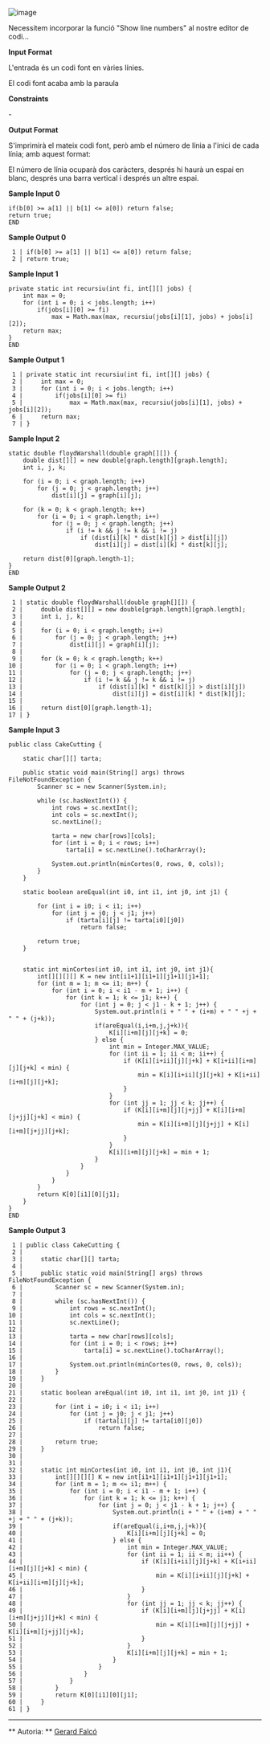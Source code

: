 ![image](1571930659-32b28bd209-Espaidetreball1_002.png)

Necessitem incorporar la funció "Show line numbers" al nostre editor de
codi...

**Input Format**

L'entrada és un codi font en vàries línies.

El codi font acaba amb la paraula 

**Constraints**

\-

**Output Format**

S'imprimirà el mateix codi font, però amb el número de línia a l'inici
de cada línia; amb aquest format:

El número de línia ocuparà dos caràcters, després hi haurà un espai en
blanc, després una barra vertical i després un altre espai.

**Sample Input 0**

    if(b[0] >= a[1] || b[1] <= a[0]) return false;
    return true;
    END

**Sample Output 0**

``` 
 1 | if(b[0] >= a[1] || b[1] <= a[0]) return false;
 2 | return true;
```

**Sample Input 1**

    private static int recursiu(int fi, int[][] jobs) {
        int max = 0;
        for (int i = 0; i < jobs.length; i++)
            if(jobs[i][0] >= fi)
                max = Math.max(max, recursiu(jobs[i][1], jobs) + jobs[i][2]);
        return max;
    }
    END

**Sample Output 1**

``` 
 1 | private static int recursiu(int fi, int[][] jobs) {
 2 |     int max = 0;
 3 |     for (int i = 0; i < jobs.length; i++)
 4 |         if(jobs[i][0] >= fi)
 5 |             max = Math.max(max, recursiu(jobs[i][1], jobs) + jobs[i][2]);
 6 |     return max;
 7 | }
```

**Sample Input 2**

    static double floydWarshall(double graph[][]) {
        double dist[][] = new double[graph.length][graph.length];
        int i, j, k;
    
        for (i = 0; i < graph.length; i++)
            for (j = 0; j < graph.length; j++)
                dist[i][j] = graph[i][j];
    
        for (k = 0; k < graph.length; k++)
            for (i = 0; i < graph.length; i++)
                for (j = 0; j < graph.length; j++)
                    if (i != k && j != k && i != j)
                        if (dist[i][k] * dist[k][j] > dist[i][j])
                            dist[i][j] = dist[i][k] * dist[k][j];
    
        return dist[0][graph.length-1];
    }
    END

**Sample Output 2**

``` 
 1 | static double floydWarshall(double graph[][]) {
 2 |     double dist[][] = new double[graph.length][graph.length];
 3 |     int i, j, k;
 4 | 
 5 |     for (i = 0; i < graph.length; i++)
 6 |         for (j = 0; j < graph.length; j++)
 7 |             dist[i][j] = graph[i][j];
 8 | 
 9 |     for (k = 0; k < graph.length; k++)
10 |         for (i = 0; i < graph.length; i++)
11 |             for (j = 0; j < graph.length; j++)
12 |                 if (i != k && j != k && i != j)
13 |                     if (dist[i][k] * dist[k][j] > dist[i][j])
14 |                         dist[i][j] = dist[i][k] * dist[k][j];
15 | 
16 |     return dist[0][graph.length-1];
17 | }
```

**Sample Input 3**

    public class CakeCutting {
    
        static char[][] tarta;
    
        public static void main(String[] args) throws FileNotFoundException {
            Scanner sc = new Scanner(System.in);
    
            while (sc.hasNextInt()) {
                int rows = sc.nextInt();
                int cols = sc.nextInt();
                sc.nextLine();
    
                tarta = new char[rows][cols];
                for (int i = 0; i < rows; i++)
                    tarta[i] = sc.nextLine().toCharArray();
    
                System.out.println(minCortes(0, rows, 0, cols));
            }
        }
    
        static boolean areEqual(int i0, int i1, int j0, int j1) {
    
            for (int i = i0; i < i1; i++)
                for (int j = j0; j < j1; j++)
                    if (tarta[i][j] != tarta[i0][j0])
                        return false;
    
            return true;
        }
    
    
        static int minCortes(int i0, int i1, int j0, int j1){
            int[][][][] K = new int[i1+1][i1+1][j1+1][j1+1];
            for (int m = 1; m <= i1; m++) {
                for (int i = 0; i < i1 - m + 1; i++) {
                    for (int k = 1; k <= j1; k++) {
                        for (int j = 0; j < j1 - k + 1; j++) {
                            System.out.println(i + " " + (i+m) + " " +j + " " + (j+k));
                            if(areEqual(i,i+m,j,j+k)){
                                K[i][i+m][j][j+k] = 0;
                            } else {
                                int min = Integer.MAX_VALUE;
                                for (int ii = 1; ii < m; ii++) {
                                    if (K[i][i+ii][j][j+k] + K[i+ii][i+m][j][j+k] < min) {
                                        min = K[i][i+ii][j][j+k] + K[i+ii][i+m][j][j+k];
                                    }
                                }
                                for (int jj = 1; jj < k; jj++) {
                                    if (K[i][i+m][j][j+jj] + K[i][i+m][j+jj][j+k] < min) {
                                        min = K[i][i+m][j][j+jj] + K[i][i+m][j+jj][j+k];
                                    }
                                }
                                K[i][i+m][j][j+k] = min + 1;
                            }
                        }
                    }
                }
            }
            return K[0][i1][0][j1];
        }
    }
    END

**Sample Output 3**

``` 
 1 | public class CakeCutting {
 2 | 
 3 |     static char[][] tarta;
 4 | 
 5 |     public static void main(String[] args) throws FileNotFoundException {
 6 |         Scanner sc = new Scanner(System.in);
 7 | 
 8 |         while (sc.hasNextInt()) {
 9 |             int rows = sc.nextInt();
10 |             int cols = sc.nextInt();
11 |             sc.nextLine();
12 | 
13 |             tarta = new char[rows][cols];
14 |             for (int i = 0; i < rows; i++)
15 |                 tarta[i] = sc.nextLine().toCharArray();
16 | 
17 |             System.out.println(minCortes(0, rows, 0, cols));
18 |         }
19 |     }
20 | 
21 |     static boolean areEqual(int i0, int i1, int j0, int j1) {
22 | 
23 |         for (int i = i0; i < i1; i++)
24 |             for (int j = j0; j < j1; j++)
25 |                 if (tarta[i][j] != tarta[i0][j0])
26 |                     return false;
27 | 
28 |         return true;
29 |     }
30 | 
31 | 
32 |     static int minCortes(int i0, int i1, int j0, int j1){
33 |         int[][][][] K = new int[i1+1][i1+1][j1+1][j1+1];
34 |         for (int m = 1; m <= i1; m++) {
35 |             for (int i = 0; i < i1 - m + 1; i++) {
36 |                 for (int k = 1; k <= j1; k++) {
37 |                     for (int j = 0; j < j1 - k + 1; j++) {
38 |                         System.out.println(i + " " + (i+m) + " " +j + " " + (j+k));
39 |                         if(areEqual(i,i+m,j,j+k)){
40 |                             K[i][i+m][j][j+k] = 0;
41 |                         } else {
42 |                             int min = Integer.MAX_VALUE;
43 |                             for (int ii = 1; ii < m; ii++) {
44 |                                 if (K[i][i+ii][j][j+k] + K[i+ii][i+m][j][j+k] < min) {
45 |                                     min = K[i][i+ii][j][j+k] + K[i+ii][i+m][j][j+k];
46 |                                 }
47 |                             }
48 |                             for (int jj = 1; jj < k; jj++) {
49 |                                 if (K[i][i+m][j][j+jj] + K[i][i+m][j+jj][j+k] < min) {
50 |                                     min = K[i][i+m][j][j+jj] + K[i][i+m][j+jj][j+k];
51 |                                 }
52 |                             }
53 |                             K[i][i+m][j][j+k] = min + 1;
54 |                         }
55 |                     }
56 |                 }
57 |             }
58 |         }
59 |         return K[0][i1][0][j1];
60 |     }
61 | }
```

----------

** Autoria: **
[Gerard Falcó](https://github.com/gerardfp)
